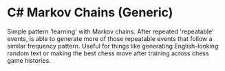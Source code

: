 # C# Markov Chains (Generic)
Simple pattern 'learning' with Markov chains. After repeated 'repeatable' events, is able to generate more of those repeatable events that follow a similar frequency pattern. Useful for things like generating English-looking random text or making the best chess move after training across chess game histories.
